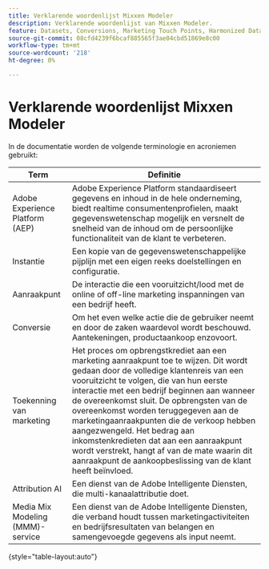 ```yaml
---
title: Verklarende woordenlijst Mixxen Modeler
description: Verklarende woordenlijst van Mixxen Modeler.
feature: Datasets, Conversions, Marketing Touch Points, Harmonized Data
source-git-commit: 08cfd4239f6bcaf885565f3ae04cbd51869e8c00
workflow-type: tm+mt
source-wordcount: '218'
ht-degree: 0%

---
```


# Verklarende woordenlijst Mixxen Modeler

In de documentatie worden de volgende terminologie en acroniemen gebruikt:

| Term | Definitie |
|---|---|
| Adobe Experience Platform (AEP) | Adobe Experience Platform standaardiseert gegevens en inhoud in de hele onderneming, biedt realtime consumentenprofielen, maakt gegevenswetenschap mogelijk en versnelt de snelheid van de inhoud om de persoonlijke functionaliteit van de klant te verbeteren. |
| Instantie | Een kopie van de gegevenswetenschappelijke pijplijn met een eigen reeks doelstellingen en configuratie. |
| Aanraakpunt | De interactie die een vooruitzicht/lood met de online of off-line marketing inspanningen van een bedrijf heeft. |
| Conversie | Om het even welke actie die de gebruiker neemt en door de zaken waardevol wordt beschouwd. Aantekeningen, productaankoop enzovoort. |
| Toekenning van marketing | Het proces om opbrengstkrediet aan een marketing aanraakpunt toe te wijzen. Dit wordt gedaan door de volledige klantenreis van een vooruitzicht te volgen, die van hun eerste interactie met een bedrijf beginnen aan wanneer de overeenkomst sluit. De opbrengsten van de overeenkomst worden teruggegeven aan de marketingaanraakpunten die de verkoop hebben aangezwengeld. Het bedrag aan inkomstenkredieten dat aan een aanraakpunt wordt verstrekt, hangt af van de mate waarin dit aanraakpunt de aankoopbeslissing van de klant heeft beïnvloed. |
| Attribution AI | Een dienst van de Adobe Intelligente Diensten, die multi-kanaalattributie doet. |
| Media Mix Modeling (MMM)-service | Een dienst van de Adobe Intelligente Diensten, die verband houdt tussen marketingactiviteiten en bedrijfsresultaten van belangen en samengevoegde gegevens als input neemt. |

{style="table-layout:auto"}

